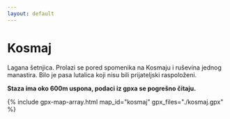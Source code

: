 ```yaml
---
layout: default
---
```


# Kosmaj

Lagana šetnjica. Prolazi se pored spomenika na Kosmaju i ruševina jednog manastira. Bilo je pasa lutalica koji nisu bili prijateljski raspoloženi.

**Staza ima oko 600m uspona, podaci iz gpxa se pogrešno čitaju.**

{% include gpx-map-array.html map_id="kosmaj" gpx_files="./kosmaj.gpx" %}
